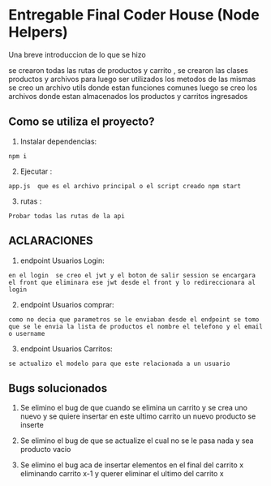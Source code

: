 # Entregable Final Coder House (Node Helpers)

Una breve introduccion de lo que se hizo

se crearon todas las rutas  de productos  y carrito ,  se crearon las clases productos y archivos
para luego ser utilizados los metodos de las mismas   se creo un archivo utils donde estan funciones comunes
luego se creo los archivos donde estan almacenados los productos y carritos ingresados

## Como se utiliza el proyecto?

1. Instalar dependencias:

```
npm i 
```

2. Ejecutar :

```
app.js  que es el archivo principal o el script creado npm start
```

3. rutas :
```
Probar todas las rutas de la api
```

## ACLARACIONES


1.  endpoint Usuarios Login:

```
en el login  se creo el jwt y el boton de salir session se encargara el front que eliminara ese jwt desde el front y lo redireccionara al login
```

2. endpoint  Usuarios comprar:

```
como no decia que parametros se le enviaban desde el endpoint se tomo que se le envia la lista de productos el nombre el telefono y el email o username
```
3.  endpoint Usuarios Carritos:
```
se actualizo el modelo para que este relacionada a un usuario
```

## Bugs solucionados

1. Se elimino el bug de que cuando se elimina un carrito y se crea uno nuevo y se quiere insertar en este ultimo carrito un nuevo producto se inserte

2. Se elimino el bug  de que se actualize el cual no se le pasa nada y sea  producto vacio

3. Se elimino el bug aca de insertar elementos en el final del carrito x eliminando carrito x-1  y querer eliminar el ultimo del carrito x


